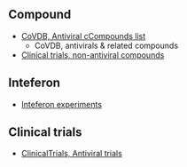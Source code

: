 ## Compound

- [CoVDB, Antiviral cCompounds list](https://docs.google.com/spreadsheets/d/1eCtHcU7GNZHJu4lBADKjzRcYG59EjfCrutLVi3Lq2YA/edit?usp=sharing)
    - CoVDB, antivirals & related compounds
- [Clinical trials, non-antiviral compounds](https://docs.google.com/spreadsheets/d/1c9wW5iFfPcA92YzuhzpM_CW7NzhrxJLzq1PaP1lshpo/edit?usp=sharing)

## Inteferon

- [Inteferon experiments](https://docs.google.com/spreadsheets/d/1FO0-SVBNMaq2o6x0hQRKMLfiJ0pPiT65vB91HixOPns/edit#gid=602678947)

## Clinical trials

- [ClinicalTrials, Antiviral trials](https://docs.google.com/spreadsheets/d/1MRPF8xJ_UjSqbICfLRDY6UdbscmnS4g6lUcPpoaZe6Y/edit?usp=sharing)

<!--stackedit_data:
eyJoaXN0b3J5IjpbLTQyMjAzNDU1Ml19
-->
